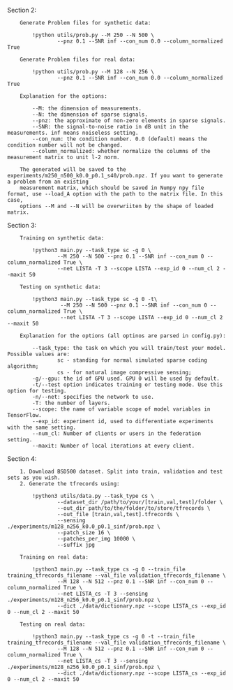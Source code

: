 Section 2:
    
        Generate Problem files for synthetic data:
            
            !python utils/prob.py --M 250 --N 500 \
                    --pnz 0.1 --SNR inf --con_num 0.0 --column_normalized True
            
        Generate Problem files for real data:
        
            !python utils/prob.py --M 128 --N 256 \
	                --pnz 0.1 --SNR inf --con_num 0.0 --column_normalized True
                    
        Explanation for the options:

            --M: the dimension of measurements.
            --N: the dimension of sparse signals.
            --pnz: the approximate of non-zero elements in sparse signals.
            --SNR: the signal-to-noise ratio in dB unit in the measurements. inf means noiseless setting.
            --con_num: the condition number. 0.0 (default) means the condition number will not be changed.
            --column_normalized: whether normalize the columns of the measurement matrix to unit l-2 norm.

        The generated will be saved to the experiments/m250_n500_k0.0_p0.1_s40/prob.npz. If you want to generate a problem from an existing 
        measurement matrix, which should be saved in Numpy npy file format, use --load_A option with the path to the matrix file. In this case, 
        options --M and --N will be overwriiten by the shape of loaded matrix.
                    
Section 3:

        Training on synthetic data:
        
            !python3 main.py --task_type sc -g 0 \
                    --M 250 --N 500 --pnz 0.1 --SNR inf --con_num 0 --column_normalized True \
                    --net LISTA -T 3 --scope LISTA --exp_id 0 --num_cl 2 --maxit 50
                    
        Testing on synthetic data:
    
            !python3 main.py --task_type sc -g 0 -t\
                     --M 250 --N 500 --pnz 0.1 --SNR inf --con_num 0 --column_normalized True \
                     --net LISTA -T 3 --scope LISTA --exp_id 0 --num_cl 2 --maxit 50
                     
        Explanation for the options (all optinos are parsed in config.py):

            --task_type: the task on which you will train/test your model. Possible values are:
                    sc - standing for normal simulated sparse coding algorithm;
                    cs - for natural image compressive sensing;
            -g/--gpu: the id of GPU used. GPU 0 will be used by default.
            -t/--test option indicates training or testing mode. Use this option for testing.
            -n/--net: specifies the network to use.
            -T: the number of layers.
            --scope: the name of variable scope of model variables in TensorFlow.
            --exp_id: experiment id, used to differentiate experiments with the same setting.  
            --num_cl: Number of clients or users in the federation setting.
            --maxit: Number of local iterations at every client.
            
Section 4:

        1. Download BSD500 dataset. Split into train, validation and test sets as you wish.
        2. Generate the tfrecords using:
            
            !python3 utils/data.py --task_type cs \
                    --dataset_dir /path/to/your/[train,val,test]/folder \
                    --out_dir path/to/the/folder/to/store/tfrecords \
                    --out_file [train,val,test].tfrecords \
                    --sensing ./experiments/m128_n256_k0.0_p0.1_sinf/prob.npz \
                    --patch_size 16 \
                    --patches_per_img 10000 \
                    --suffix jpg
                    
        Training on real data:
        
            !python3 main.py --task_type cs -g 0 --train_file training_tfrecords_filename --val_file validation_tfrecords_filename \
                    --M 128 --N 512 --pnz 0.1 --SNR inf --con_num 0 --column_normalized True \
                    --net LISTA_cs -T 3 --sensing ./experiments/m128_n256_k0.0_p0.1_sinf/prob.npz \
                    --dict ./data/dictionary.npz --scope LISTA_cs --exp_id 0 --num_cl 2 --maxit 50
                    
        Testing on real data:
        
            !python3 main.py --task_type cs -g 0 -t --train_file training_tfrecords_filename --val_file validation_tfrecords_filename \
                    --M 128 --N 512 --pnz 0.1 --SNR inf --con_num 0 --column_normalized True \
                    --net LISTA_cs -T 3 --sensing ./experiments/m128_n256_k0.0_p0.1_sinf/prob.npz \
                    --dict ./data/dictionary.npz --scope LISTA_cs --exp_id 0 --num_cl 2 --maxit 50
                  
